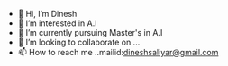 - 👋 Hi, I’m Dinesh
- 👀 I’m interested in A.I
- 🌱 I’m currently pursuing Master's in A.I
- 💞️ I’m looking to collaborate on ...
- 📫 How to reach me ..mailid:dineshsaliyar@gmail.com

<!---
dinesh0110/dinesh0110 is a ✨ special ✨ repository because its `README.md` (this file) appears on your GitHub profile.
You can click the Preview link to take a look at your changes.
--->

